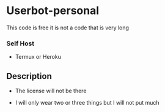 # Userbot-personal
This code is free it is not a code that is very long


### Self Host
- Termux or Heroku


## Description
- The license will not be there

- I will only wear two or three things but I will not put much
